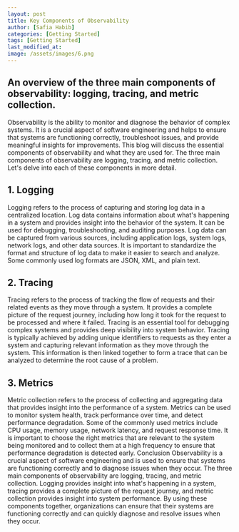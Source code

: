 ```yaml
---
layout: post
title: Key Components of Observability
author: [Safia Habib]
categories: [Getting Started]
tags: [Getting Started]
last_modified_at: 
image: /assets/images/6.png
---
```

## An overview of the three main components of observability: logging, tracing, and metric collection.
Observability is the ability to monitor and diagnose the behavior of complex systems. It is a crucial aspect of software engineering and helps to ensure that systems are functioning correctly, troubleshoot issues, and provide meaningful insights for improvements. This blog will discuss the essential components of observability and what they are used for.
The three main components of observability are logging, tracing, and metric collection. Let's delve into each of these components in more detail.
## 1. Logging
Logging refers to the process of capturing and storing log data in a centralized location. Log data contains information about what's happening in a system and provides insight into the behavior of the system. It can be used for debugging, troubleshooting, and auditing purposes.
Log data can be captured from various sources, including application logs, system logs, network logs, and other data sources. It is important to standardize the format and structure of log data to make it easier to search and analyze. Some commonly used log formats are JSON, XML, and plain text.
## 2. Tracing
Tracing refers to the process of tracking the flow of requests and their related events as they move through a system. It provides a complete picture of the request journey, including how long it took for the request to be processed and where it failed. Tracing is an essential tool for debugging complex systems and provides deep visibility into system behavior.
Tracing is typically achieved by adding unique identifiers to requests as they enter a system and capturing relevant information as they move through the system. This information is then linked together to form a trace that can be analyzed to determine the root cause of a problem.
## 3. Metrics
Metric collection refers to the process of collecting and aggregating data that provides insight into the performance of a system. Metrics can be used to monitor system health, track performance over time, and detect performance degradation.
Some of the commonly used metrics include CPU usage, memory usage, network latency, and request response time. It is important to choose the right metrics that are relevant to the system being monitored and to collect them at a high frequency to ensure that performance degradation is detected early.
Conclusion
Observability is a crucial aspect of software engineering and is used to ensure that systems are functioning correctly and to diagnose issues when they occur. The three main components of observability are logging, tracing, and metric collection. Logging provides insight into what's happening in a system, tracing provides a complete picture of the request journey, and metric collection provides insight into system performance. By using these components together, organizations can ensure that their systems are functioning correctly and can quickly diagnose and resolve issues when they occur.

